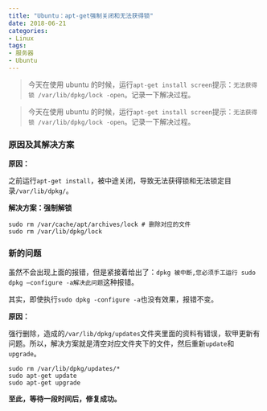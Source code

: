 ```yaml
---
title: "Ubuntu：apt-get强制关闭和无法获得锁"
date: 2018-06-21
categories:
- Linux
tags:
- 服务器
- Ubuntu
---
```


> 今天在使用 ubuntu 的时候，运行`apt-get install screen`提示：`无法获得锁 /var/lib/dpkg/lock -open`。记录一下解决过程。

<!-- more -->

> 今天在使用 ubuntu 的时候，运行`apt-get install screen`提示：`无法获得锁 /var/lib/dpkg/lock -open`。记录一下解决过程。

### 原因及其解决方案

**原因：**

之前运行`apt-get install`，被中途关闭，导致无法获得锁和无法锁定目录`/var/lib/dpkg/`。

**解决方案：强制解锁**

```shell
sudo rm /var/cache/apt/archives/lock # 删除对应的文件
sudo rm /var/lib/dpkg/lock
```

### 新的问题

虽然不会出现上面的报错，但是紧接着给出了：`dpkg 被中断,您必须手工运行 sudo dpkg –configure -a解决此问题`这种报错。

其实，即使执行`sudo dpkg -configure -a`也没有效果，报错不变。

**原因：**

强行删除，造成的`/var/lib/dpkg/updates`文件夹里面的资料有错误，软甲更新有问题。所以，解决方案就是清空对应文件夹下的文件，然后重新`update`和`upgrade`。

```shell
sudo rm /var/lib/dpkg/updates/*
sudo apt-get update
sudo apt-get upgrade
```

**至此，等待一段时间后，修复成功。**

